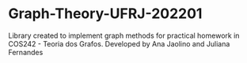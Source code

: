 # Graph-Theory-UFRJ-202201
Library created to implement graph methods for practical homework in COS242 - Teoria dos Grafos. Developed by Ana Jaolino and Juliana Fernandes
